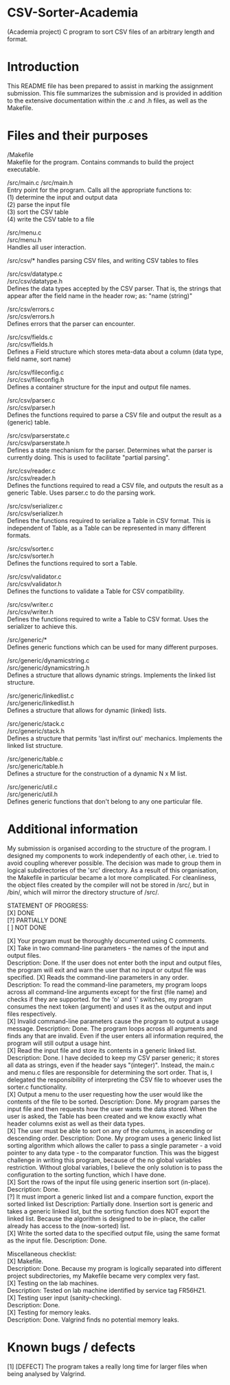 # CSV-Sorter-Academia
(Academia project) C program to sort CSV files of an arbitrary length and format.


# Introduction
This README file has been prepared to assist in marking the assignment submission.
This file summarizes the submission and is provided in addition to the extensive
documentation within the .c and .h files, as well as the Makefile.

# Files and their purposes

/Makefile<br />
Makefile for the program. Contains commands to build the project executable.

/src/main.c
/src/main.h<br />
Entry point for the program. Calls all the appropriate functions to:<br />
(1) determine the input and output data<br />
(2) parse the input file<br />
(3) sort the CSV table<br />
(4) write the CSV table to a file

/src/menu.c<br />
/src/menu.h<br />
Handles all user interaction.

/src/csv/* handles parsing CSV files, and writing CSV tables to files

/src/csv/datatype.c<br />
/src/csv/datatype.h<br />
Defines the data types accepted by the CSV parser. That is, the strings
that appear after the field name in the header row; as: "name (string)"

/src/csv/errors.c<br />
/src/csv/errors.h<br />
Defines errors that the parser can encounter.

/src/csv/fields.c<br />
/src/csv/fields.h<br />
Defines a Field structure which stores meta-data about a column (data type,
field name, sort name)

/src/csv/fileconfig.c<br />
/src/csv/fileconfig.h<br />
Defines a container structure for the input and output file names.

/src/csv/parser.c<br />
/src/csv/parser.h<br />
Defines the functions required to parse a CSV file and output the result as
a (generic) table.

/src/csv/parserstate.c<br />
/src/csv/parserstate.h<br />
Defines a state mechanism for the parser. Determines what the parser is
currently doing. This is used to facilitate "partial parsing".

/src/csv/reader.c<br />
/src/csv/reader.h<br />
Defines the functions required to read a CSV file, and outputs the result
as a generic Table. Uses parser.c to do the parsing work.

/src/csv/serializer.c<br />
/src/csv/serializer.h<br />
Defines the functions required to serialize a Table in CSV format. This is
independent of Table, as a Table can be represented in many different
formats.

/src/csv/sorter.c<br />
/src/csv/sorter.h<br />
Defines the functions required to sort a Table.

/src/csv/validator.c<br />
/src/csv/validator.h<br />
Defines the functions to validate a Table for CSV compatibility.

/src/csv/writer.c<br />
/src/csv/writer.h<br />
Defines the functions required to write a Table to CSV format. Uses the
serializer to achieve this.

/src/generic/*<br />
Defines generic functions which can be used for many different purposes.<br />

/src/generic/dynamicstring.c<br />
/src/generic/dynamicstring.h<br />
Defines a structure that allows dynamic strings. Implements the linked list
structure.

/src/generic/linkedlist.c<br />
/src/generic/linkedlist.h<br />
Defines a structure that allows for dynamic (linked) lists.

/src/generic/stack.c<br />
/src/generic/stack.h<br />
Defines a structure that permits 'last in/first out' mechanics. Implements
the linked list structure.

/src/generic/table.c<br />
/src/generic/table.h<br />
Defines a structure for the construction of a dynamic N x M list.

/src/generic/util.c<br />
/src/generic/util.h<br />
Defines generic functions that don't belong to any one particular file.


# Additional information
My submission is organised according to the structure of the program. I designed
my components to work independently of each other, i.e. tried to avoid coupling
wherever possible. The decision was made to group them in logical subdirectories
of the 'src' directory. As a result of this organisation, the Makefile in
particular became a lot more complicated. For cleanliness, the object files
created by the compiler will not be stored in /src/, but in /bin/, which will
mirror the directory structure of /src/.


STATEMENT OF PROGRESS:<br />
[X] DONE<br />
[?] PARTIALLY DONE<br />
[ ] NOT DONE

[X] Your program must be thoroughly documented using C comments.<br />
[X] Take in two command-line parameters - the names of the input and output files.<br />
Description: Done. If the user does not enter both the input and output files,
the program will exit and warn the user that no input or output file was
specified.
[X] Reads the command-line parameters in any order.<br />
Description: To read the command-line parameters, my program loops across all
command-line arguments except for the first (file name) and checks if they
are supported. for the 'o' and 'i' switches, my program consumes the next
token (argument) and uses it as the output and input files respectively.<br />
[X] Invalid command-line parameters cause the program to output a usage message.
Description: Done. The program loops across all arguments and finds any that
are invalid. Even if the user enters all information required, the program
will still output a usage hint.<br />
[X] Read the input file and store its contents in a generic linked list.
Description: Done. I have decided to keep my CSV parser generic; it stores
all data as strings, even if the header says "(integer)". Instead, the main.c
and menu.c files are responsible for determining the sort order. That is, I
delegated the responsibility of interpreting the CSV file to whoever uses
the sorter.c functionality.<br />
[X] Output a menu to the user requesting how the user would like the contents of
the file to be sorted.
Description: Done. My program parses the input file and then requests how
the user wants the data stored. When the user is asked, the Table has been
created and we know exactly what header columns exist as well as their data
types.<br />
[X] The user must be able to sort on any of the columns, in ascending or
descending order.
Description: Done. My program uses a generic linked list sorting algorithm
which allows the caller to pass a single parameter - a void pointer to any
data type - to the comparator function. This was the biggest challenge in
writing this program, because of the no global variables restriction. Without
global variables, I believe the only solution is to pass the configuration to
the sorting function, which I have done.<br />
[X] Sort the rows of the input file using generic insertion sort (in-place).
Description: Done.<br />
[?] It must import a generic linked list and a compare function, export the
sorted linked list
Description: Partially done. Insertion sort is generic and takes a generic
linked list, but the sorting function does NOT export the linked list. Because
the algorithm is designed to be in-place, the caller already has access to the
(now-sorted) list.<br />
[X] Write the sorted data to the specified output file, using the same format as
the input file.
Description: Done.

Miscellaneous checklist:<br />
[X] Makefile.<br />
Description: Done. Because my program is logically separated into different
project subdirectories, my Makefile became very complex very fast.<br />
[X] Testing on the lab machines.<br />
Description: Tested on lab machine identified by service tag FR56HZ1.<br />
[X] Testing user input (sanity-checking).<br />
Description: Done.<br />
[X] Testing for memory leaks.<br />
Description: Done. Valgrind finds no potential memory leaks.

# Known bugs / defects
[1] [DEFECT] The program takes a really long time for larger files when being
analysed by Valgrind.

